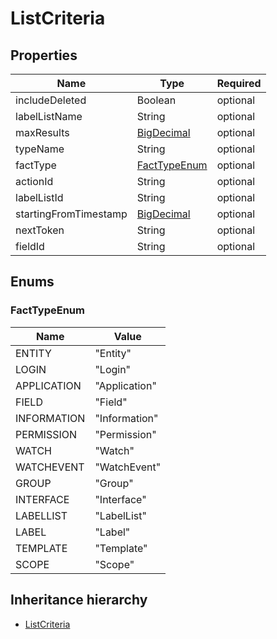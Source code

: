 

# ListCriteria

## Properties

Name | Type | Required
-------- | -------- | --------
includeDeleted | Boolean | optional
labelListName | String | optional
maxResults | [BigDecimal](BigDecimal.md) | optional
typeName | String | optional
factType | [FactTypeEnum](#FactTypeEnum) | optional
actionId | String | optional
labelListId | String | optional
startingFromTimestamp | [BigDecimal](BigDecimal.md) | optional
nextToken | String | optional
fieldId | String | optional




## Enums


<a name="FactTypeEnum"></a>
### FactTypeEnum

Name | Value
---- | -----
ENTITY | &quot;Entity&quot;
LOGIN | &quot;Login&quot;
APPLICATION | &quot;Application&quot;
FIELD | &quot;Field&quot;
INFORMATION | &quot;Information&quot;
PERMISSION | &quot;Permission&quot;
WATCH | &quot;Watch&quot;
WATCHEVENT | &quot;WatchEvent&quot;
GROUP | &quot;Group&quot;
INTERFACE | &quot;Interface&quot;
LABELLIST | &quot;LabelList&quot;
LABEL | &quot;Label&quot;
TEMPLATE | &quot;Template&quot;
SCOPE | &quot;Scope&quot;






## Inheritance hierarchy


* [ListCriteria](ListCriteria.md)
